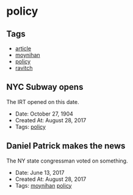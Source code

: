 # policy
## Tags
- [article](article.md)
- [moynihan](moynihan.md)
- [policy](policy.md)
- [ravitch](ravitch.md)
## NYC Subway opens

The IRT opened on this date.
- Date: October 27, 1904
- Created At: August 28, 2017
- Tags: [policy](policy.md)
## Daniel Patrick makes the news

The NY state congressman voted on something.
- Date: June 13, 2017
- Created At: August 28, 2017
- Tags: [moynihan](moynihan.md) [policy](policy.md)
